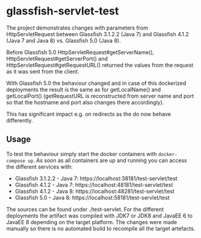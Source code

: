 # glassfish-servlet-test

The project demonstrates changes with parameters from HttpServletRequest between Glassfish 3.1.2.2 (Java 7) and Glassfish 4.1.2 (Java 7 and Java 8) vs. Glassfish 5.0 (Java 8).

Before Glassfish 5.0 HttpServletRequest#getServerName(), HttpServletRequest#getServerPort() and HttpServletRequest#getRequestURL() returned the values from the request as it was sent from the client.

With Glassfish 5.0 the behaviour changed and in case of this dockerized deployments the result is the same as for getLocalName() and getLocalPort() (getRequestURL is reconstructed from server name and port so that the hostname and port also changes there accordingly).

This has significant impact e.g. on redirects as the do now behave differently.

## Usage
To test the behaviour simply start the docker containers with `docker-compose up`. As soon as all containers are up and running you can access the different services with:

* Glassfish 3.1.2.2 - Java 7: https://localhost:38181/test-servlet/test
* Glassfish 4.1.2 - Java 7: https://localhost:48181/test-servlet/test
* Glassfish 4.1.2 - Java 8: https://localhost:48281/test-servlet/test
* Glassfish 5.0 - Java 8: https://localhost:58181/test-servlet/test

The sources can be found under ./test-servlet. For the different deployments the artifact was compiled with JDK7 or JDK8 and JavaEE 6 to JavaEE 8 depending on the target platform. The changes were made manually so there is no automated build to recompile all the target artefacts.

